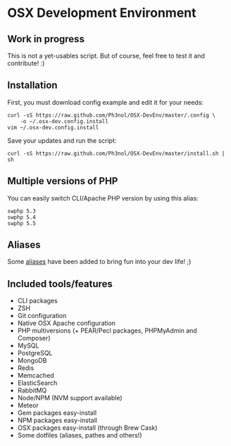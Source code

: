 # OSX Development Environment

## Work in progress

This is not a yet-usables script.
But of course, feel free to test it and contribute! :)

## Installation

First, you must download config example and edit it for your needs:

```
curl -sS https://raw.github.com/Ph3nol/OSX-DevEnv/master/.config \
    -o ~/.osx-dev.config.install
vim ~/.osx-dev.config.install
```

Save your updates and run the script:

```
curl -sS https://raw.github.com/Ph3nol/OSX-DevEnv/master/install.sh | sh
```

## Multiple versions of PHP

You can easily switch CLI/Apache PHP version by using this alias:

```
swphp 5.3
swphp 5.4
swphp 5.5
```

## Aliases

Some [aliases](blob/master/.aliases) have been added to bring fun into your dev life! ;)

## Included tools/features

* CLI packages
* ZSH
* Git configuration
* Native OSX Apache configuration
* PHP multiversions (+ PEAR/Pecl packages, PHPMyAdmin and Composer)
* MySQL
* PostgreSQL
* MongoDB
* Redis
* Memcached
* ElasticSearch
* RabbitMQ
* Node/NPM (NVM support available)
* Meteor
* Gem packages easy-install
* NPM packages easy-install
* OSX packages easy-install (through Brew Cask)
* Some dotfiles (aliases, pathes and others!)
